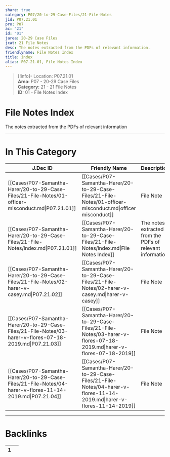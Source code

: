 ```yaml
---  
share: true  
category: P07/20-to-29-Case-Files/21-File-Notes  
jid: P07.21.01  
pro: P07  
ac: "21"  
id: "01"  
jarea: 20-29 Case Files  
jcat: 21 File Notes  
desc: The notes extracted from the PDFs of relevant information.  
friendlyname: File Notes Index  
title: index  
alias: P07-21-01, File Notes Index  
---  
```

  
>[!info]- Location: P07.21.01  
>**Area:** P07 - 20-29 Case Files  
>**Category:** 21 - 21 File Notes  
>**ID:** 01 - File Notes Index  
  
# File Notes Index  
  
The notes extracted from the PDFs of relevant information  
   
  
  
---  
# In This Category  
  
| J.Dec ID                                                                                                  | Friendly Name                                                                                                             | Description                                                |  
| --------------------------------------------------------------------------------------------------------- | ------------------------------------------------------------------------------------------------------------------------- | ---------------------------------------------------------- |  
| [[Cases/P07-Samantha-Harer/20-to-29-Case-Files/21-File-Notes/01-officer-misconduct.md\|P07.21.01]]        | [[Cases/P07-Samantha-Harer/20-to-29-Case-Files/21-File-Notes/01-officer-misconduct.md\|officer misconduct]]               | File Note                                                  |  
| [[Cases/P07-Samantha-Harer/20-to-29-Case-Files/21-File-Notes/index.md\|P07.21.01]]                        | [[Cases/P07-Samantha-Harer/20-to-29-Case-Files/21-File-Notes/index.md\|File Notes Index]]                                 | The notes extracted from the PDFs of relevant information. |  
| [[Cases/P07-Samantha-Harer/20-to-29-Case-Files/21-File-Notes/02-harer-v-casey.md\|P07.21.02]]             | [[Cases/P07-Samantha-Harer/20-to-29-Case-Files/21-File-Notes/02-harer-v-casey.md\|harer-v-casey]]                         | File Note                                                  |  
| [[Cases/P07-Samantha-Harer/20-to-29-Case-Files/21-File-Notes/03-harer-v-flores-07-18-2019.md\|P07.21.03]] | [[Cases/P07-Samantha-Harer/20-to-29-Case-Files/21-File-Notes/03-harer-v-flores-07-18-2019.md\|harer-v-flores-07-18-2019]] | File Note                                                  |  
| [[Cases/P07-Samantha-Harer/20-to-29-Case-Files/21-File-Notes/04-harer-v-flores-11-14-2019.md\|P07.21.04]] | [[Cases/P07-Samantha-Harer/20-to-29-Case-Files/21-File-Notes/04-harer-v-flores-11-14-2019.md\|harer-v-flores-11-14-2019]] | File Note                                                  |  
  
  
---  
# Backlinks  
<div><table class="dataview table-view-table"><thead class="table-view-thead"><tr class="table-view-tr-header"><th class="table-view-th"><span></span><span class="dataview small-text">1</span></th><th class="table-view-th"><span></span></th></tr></thead><tbody class="table-view-tbody"></tbody></table></div>